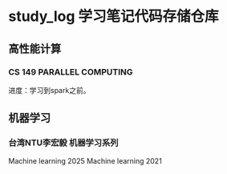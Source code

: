 # study_log 学习笔记代码存储仓库
## 高性能计算
### CS 149 PARALLEL COMPUTING
进度：学习到spark之前。
## 机器学习
### 台湾NTU李宏毅 机器学习系列
Machine learning 2025
Machine learning 2021
